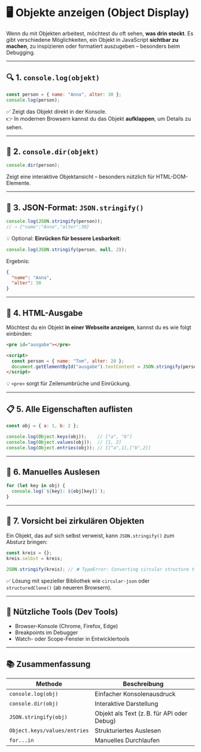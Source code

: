 # 🖥️ Objekte anzeigen (Object Display)

Wenn du mit Objekten arbeitest, möchtest du oft sehen, **was drin steckt**. Es gibt verschiedene Möglichkeiten, ein Objekt in JavaScript **sichtbar zu machen**, zu inspizieren oder formatiert auszugeben – besonders beim Debugging.

---

## 🔍 1. `console.log(objekt)`

```js
const person = { name: "Anna", alter: 30 };
console.log(person);
```

✅ Zeigt das Objekt direkt in der Konsole.  
👉 In modernen Browsern kannst du das Objekt **aufklappen**, um Details zu sehen.

---

## 🔎 2. `console.dir(objekt)`

```js
console.dir(person);
```

Zeigt eine interaktive Objektansicht – besonders nützlich für HTML-DOM-Elemente.

---

## 🧾 3. JSON-Format: `JSON.stringify()`

```js
console.log(JSON.stringify(person));
// → {"name":"Anna","alter":30}
```

💡 Optional: **Einrücken für bessere Lesbarkeit**:

```js
console.log(JSON.stringify(person, null, 2));
```

Ergebnis:

```json
{
  "name": "Anna",
  "alter": 30
}
```

---

## 🎨 4. HTML-Ausgabe

Möchtest du ein Objekt **in einer Webseite anzeigen**, kannst du es wie folgt einbinden:

```html
<pre id="ausgabe"></pre>

<script>
  const person = { name: "Tom", alter: 28 };
  document.getElementById("ausgabe").textContent = JSON.stringify(person, null, 2);
</script>
```

💡 `<pre>` sorgt für Zeilenumbrüche und Einrückung.

---

## 📋 5. Alle Eigenschaften auflisten

```js
const obj = { a: 1, b: 2 };

console.log(Object.keys(obj));    // ["a", "b"]
console.log(Object.values(obj));  // [1, 2]
console.log(Object.entries(obj)); // [["a",1],["b",2]]
```

---

## 🧪 6. Manuelles Auslesen

```js
for (let key in obj) {
  console.log(`${key}: ${obj[key]}`);
}
```

---

## 🚫 7. Vorsicht bei zirkulären Objekten

Ein Objekt, das auf sich selbst verweist, kann `JSON.stringify()` zum Absturz bringen:

```js
const kreis = {};
kreis.selbst = kreis;

JSON.stringify(kreis); // ❌ TypeError: Converting circular structure to JSON
```

✅ Lösung mit spezieller Bibliothek wie `circular-json` oder `structuredClone()` (ab neueren Browsern).

---

## 🧰 Nützliche Tools (Dev Tools)

- Browser-Konsole (Chrome, Firefox, Edge)
- Breakpoints im Debugger
- Watch- oder Scope-Fenster in Entwicklertools

---

## 📚 Zusammenfassung

| Methode                    | Beschreibung                                |
|----------------------------|---------------------------------------------|
| `console.log(obj)`         | Einfacher Konsolenausdruck                  |
| `console.dir(obj)`         | Interaktive Darstellung                     |
| `JSON.stringify(obj)`      | Objekt als Text (z. B. für API oder Debug) |
| `Object.keys/values/entries` | Strukturiertes Auslesen                  |
| `for...in`                 | Manuelles Durchlaufen                      |

